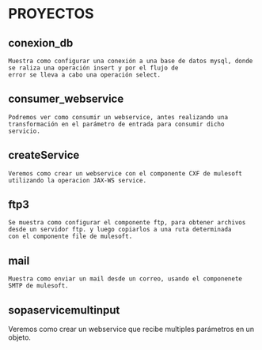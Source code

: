 # PROYECTOS

## conexion_db
    Muestra como configurar una conexión a una base de datos mysql, donde se raliza una operación insert y por el flujo de
    error se lleva a cabo una operación select.
   
## consumer_webservice
    Podremos ver como consumir un webservice, antes realizando una transformación en el parámetro de entrada para consumir dicho servicio.
   
## createService
    Veremos como crear un webservice con el componente CXF de mulesoft utilizando la operacion JAX-WS service.
   
## ftp3
    Se muestra como configurar el componente ftp, para obtener archivos desde un servidor ftp. y luego copiarlos a una ruta determinada 
    con el componente file de mulesoft.
    
## mail
    Muestra como enviar un mail desde un correo, usando el componenete SMTP de mulesoft.
    
## sopaservicemultinput
   Veremos como crear un webservice que recibe multiples parámetros en un objeto.
    
